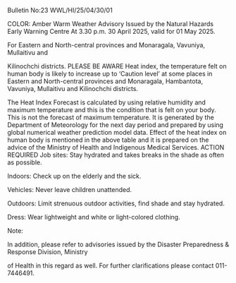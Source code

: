 Bulletin No:23 WWL/HI/25/04/30/01

COLOR: Amber Warm Weather Advisory Issued by the Natural Hazards Early Warning Centre At 3.30 p.m. 30 April 2025, valid for 01 May 2025.

For Eastern and North-central provinces and Monaragala, Vavuniya, Mullaitivu and

Kilinochchi districts. PLEASE BE AWARE Heat index, the temperature felt on human body is likely to increase up to ‘Caution level’ at some places in Eastern and North-central provinces and Monaragala, Hambantota, Vavuniya, Mullaitivu and Kilinochchi districts.

The Heat Index Forecast is calculated by using relative humidity and maximum temperature and this is the condition that is felt on your body. This is not the forecast of maximum temperature. It is generated by the Department of Meteorology for the next day period and prepared by using global numerical weather prediction model data. Effect of the heat index on human body is mentioned in the above table and it is prepared on the advice of the Ministry of Health and Indigenous Medical Services. ACTION REQUIRED Job sites: Stay hydrated and takes breaks in the shade as often as possible.

Indoors: Check up on the elderly and the sick.

Vehicles: Never leave children unattended.

Outdoors: Limit strenuous outdoor activities, find shade and stay hydrated.

Dress: Wear lightweight and white or light-colored clothing.

Note:

In addition, please refer to advisories issued by the Disaster Preparedness & Response Division, Ministry

of Health in this regard as well. For further clarifications please contact 011-7446491.